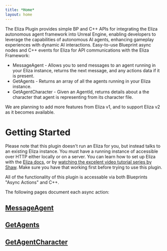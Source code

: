 ```yaml
---
title: *Home*
layout: home
---
```


The Eliza Plugin provides simple BP and C++ APIs for integrating the Eliza autonomous agent framework into Unreal Engine, enabling developers to leverage the capabilities of autonomous AI agents, enhancing gameplay experiences with dynamic AI interactions.
Easy-to-use Blueprint async nodes and C++ events for Eliza for API communications with the Eliza Framework:
* MessageAgent - Allows you to send messages to an agent running in your Eliza instance, returns the next message, and any actions data if it is present.
* GetAgents - Returns an array of all the agents running in your Eliza instance.
* GetAgentCharacter - Given an AgentId, returns details about a the character that agent is representing from its character file.

We are planning to add more features from Eliza v1, and to support Eliza v2 as it becomes available.

# Getting Started
Please note that this plugin doesn't run an Eliza for you, but instead talks to an existing Eliza instance. You must have a running instance of accessible over HTTP either locally or on a server. You can learn how to set up Eliza with the [Eliza docs](https://elizaos.github.io/eliza/docs/intro/), or by [watching the excelent video tutorial series by Shaw](https://www.youtube.com/watch?v=ArptLpQiKfI&list=PLx5pnFXdPTRzWla0RaOxALTSTnVq53fKL). Make sure you have that working first before trying to use this plugin.

All of the functionality of this plugin is accessable via both Blueprints "Async Actions" and C++. 

The following pages document each async action:

## [MessageAgent](./APIs/MessageAgent)

## [GetAgents](./APIs/GetAgents)

## [GetAgentCharacter](./APIs/GetAgentCharacter)
